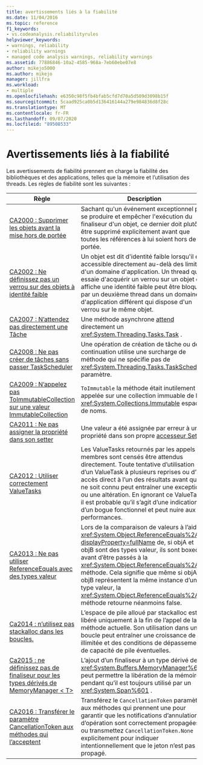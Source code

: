```yaml
---
title: avertissements liés à la fiabilité
ms.date: 11/04/2016
ms.topic: reference
f1_keywords:
- vs.codeanalysis.reliabilityrules
helpviewer_keywords:
- warnings, reliability
- reliability warnings
- managed code analysis warnings, reliability warnings
ms.assetid: 77886846-10a2-4585-968a-7eb60ebe07e8
author: mikejo5000
ms.author: mikejo
manager: jillfra
ms.workload:
- multiple
ms.openlocfilehash: e6350c98f5fb4bfab5cfd7d70a5d509d3098b15f
ms.sourcegitcommit: 5caad925ca0b5d136416144a279e984836d8f28c
ms.translationtype: MT
ms.contentlocale: fr-FR
ms.lasthandoff: 09/07/2020
ms.locfileid: "89508533"
---
```

# <a name="reliability-warnings"></a>Avertissements liés à la fiabilité

Les avertissements de fiabilité prennent en charge la fiabilité des bibliothèques et des applications, telles que la mémoire et l’utilisation des threads. Les règles de fiabilité sont les suivantes :

|Règle|Description|
|----------|-----------------|
|[CA2000 : Supprimer les objets avant la mise hors de portée](../code-quality/ca2000.md)|Sachant qu'un événement exceptionnel peut se produire et empêcher l'exécution du finaliseur d'un objet, ce dernier doit plutôt être supprimé explicitement avant que toutes les références à lui soient hors de portée.|
|[CA2002 : Ne définissez pas un verrou sur des objets à identité faible](../code-quality/ca2002.md)|Un objet est dit d'identité faible lorsqu'il est accessible directement au-delà des limites d'un domaine d'application. Un thread qui essaie d'acquérir un verrou sur un objet qui affiche une identité faible peut être bloqué par un deuxième thread dans un domaine d'application différent qui dispose d'un verrou sur le même objet.|
|[CA2007 : N’attendez pas directement une Tâche](../code-quality/ca2007.md)|Une méthode asynchrone [attend](/dotnet/csharp/language-reference/keywords/await) directement un <xref:System.Threading.Tasks.Task> .|
|[CA2008 : Ne pas créer de tâches sans passer TaskScheduler](../code-quality/ca2008.md)|Une opération de création de tâche ou de continuation utilise une surcharge de méthode qui ne spécifie pas de <xref:System.Threading.Tasks.TaskScheduler> paramètre.|
|[CA2009 : N’appelez pas ToImmutableCollection sur une valeur ImmutableCollection](../code-quality/ca2009.md)|`ToImmutable` la méthode était inutilement appelée sur une collection immuable de l' <xref:System.Collections.Immutable> espace de noms.|
|[CA2011 : Ne pas assigner la propriété dans son setter](../code-quality/ca2011.md) | Une valeur a été assignée par erreur à une propriété dans son propre [accesseur Set](/dotnet/csharp/programming-guide/classes-and-structs/using-properties#the-set-accessor). |
|[CA2012 : Utiliser correctement ValueTasks](../code-quality/ca2012.md) | Les ValueTasks retournés par les appels de membres sont censés être attendus directement.  Toute tentative d’utilisation d’un ValueTask à plusieurs reprises ou d’un accès direct à l’un des résultats avant qu’il ne soit connu peut entraîner une exception ou une altération.  En ignorant ce ValueTask, il est probable qu’il s’agit d’une indication d’un bogue fonctionnel et peut nuire aux performances. |
|[CA2013 : Ne pas utiliser ReferenceEquals avec des types valeur](../code-quality/ca2013.md) | Lors de la comparaison de valeurs à l’aide <xref:System.Object.ReferenceEquals%2A?displayProperty=fullName> de, si objA et objB sont des types valeur, ils sont boxed avant d’être passés à la <xref:System.Object.ReferenceEquals%2A> méthode. Cela signifie que même si objA et objB représentent la même instance d’un type valeur, la <xref:System.Object.ReferenceEquals%2A> méthode retourne néanmoins false. |
|[Ca2014 : n’utilisez pas stackalloc dans les boucles.](../code-quality/ca2014.md) | L’espace de pile alloué par stackalloc est libéré uniquement à la fin de l’appel de la méthode actuelle.  Son utilisation dans une boucle peut entraîner une croissance de pile illimitée et des conditions de dépassement de capacité de pile éventuelles. |
|[Ca2015 : ne définissez pas de finaliseur pour les types dérivés de MemoryManager &lt; T&gt;](../code-quality/ca2015.md) | L’ajout d’un finaliseur à un type dérivé de <xref:System.Buffers.MemoryManager%601> peut permettre la libération de la mémoire pendant qu’il est toujours utilisé par un <xref:System.Span%601> . |
|[CA2016 : Transférer le paramètre CancellationToken aux méthodes qui l’acceptent](ca2016.md) | Transférez le `CancellationToken` paramètre aux méthodes qui prennent une pour garantir que les notifications d’annulation d’opération sont correctement propagées, ou transmettez `CancellationToken.None` explicitement pour indiquer intentionnellement que le jeton n’est pas propagé. |
